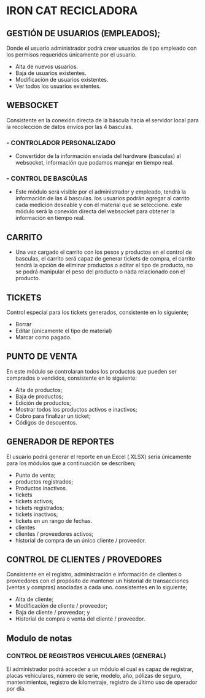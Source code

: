 # IRON CAT RECICLADORA 

## GESTIÓN DE USUARIOS (EMPLEADOS); 
Donde el usuario administrador podrá crear usuarios de tipo empleado con los permisos requeridos únicamente por el usuario.
- Alta de nuevos usuarios.
- Baja de usuarios existentes.
- Modificación de usuarios existentes.
- Ver todos los usuarios existentes.
## WEBSOCKET
Consistente en la conexión directa de la báscula hacia el servidor local para la recolección de datos envíos por las 4 basculas.
### - CONTROLADOR PERSONALIZADO
  - Convertidor de la información enviada del hardware (basculas) al websocket, información que podamos manejar en tiempo real.
### - CONTROL DE BASCÚLAS
- Este módulo será visible por el administrador y empleado, tendrá la información de las 4 basculas. los usuarios podrán agregar al carrito cada medición deseable y con el material que se seleccione. este módulo será la conexión directa del websocket para obtener la información en tiempo real.
## CARRITO
- Una vez cargado el carrito con los pesos y productos en el control de basculas, el carrito será capaz de generar tickets de compra, el carrito tendrá la opción de eliminar productos o editar el tipo de producto, no se podrá manipular el peso del producto o nada relacionado con el producto.
## TICKETS
Control especial para los tickets generados, consistente en lo siguiente;
- Borrar
- Editar (únicamente el tipo de material)
- Marcar como pagado.
##   PUNTO DE VENTA
En este módulo se controlaran todos los productos que pueden ser comprados o vendidos, consistente en lo siguiente:
- Alta de productos;
- Baja de productos;
- Edición de productos;
- Mostrar todos los productos activos e inactivos;
- Cobro para finalizar un ticket;
- Códigos de descuentos.
## GENERADOR DE REPORTES
El usuario podrá generar el reporte en un Excel (.XLSX) seria únicamente para los módulos que a continuación se describen;
- Punto de venta;
- productos registrados;
- Productos inactivos.
- tickets
- tickets activos;
- tickets registrados;
- tickets inactivos; 
- tickets en un rango de fechas.
- clientes
- clientes / proveedores activos;
- historial de compra de un único cliente / proveedor.
## CONTROL DE CLIENTES / PROVEDORES
Consistente en el registro, administración e información de clientes o proveedores con el propósito de mantener un historial de transacciones (ventas y compras) asociadas a cada uno. consistentes en lo siguiente;
- Alta de cliente;
- Modificación de cliente / proveedor;
- Baja de cliente / proveedor; y
- Historial de compra o venta del cliente / proveedor.
## Modulo de notas
### CONTROL DE REGISTROS VEHICULARES (GENERAL)  
El administrador podrá acceder a un módulo el cual es capaz de registrar, placas vehiculares, número de serie, modelo, año, pólizas de seguro, mantenimientos, registro de kilometraje, registro de último uso de operador por día.
